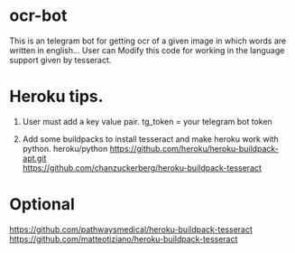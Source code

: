 # ocr-bot
This is an telegram bot for getting ocr of a given image in which words are written in english... User can Modify this code for  working in the language support given by tesseract.

# Heroku tips.

1. User must add a key value pair. 
    tg_token = your telegram bot token
    
2. Add some buildpacks to install tesseract and make heroku work with python.
  heroku/python
  https://github.com/heroku/heroku-buildpack-apt.git <br>
  https://github.com/chanzuckerberg/heroku-buildpack-tesseract
  # Optional
  
  https://github.com/pathwaysmedical/heroku-buildpack-tesseract <br>
  https://github.com/matteotiziano/heroku-buildpack-tesseract
